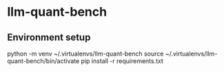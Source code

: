 # llm-quant-bench

## Environment setup
python -m venv ~/.virtualenvs/llm-quant-bench
source ~/.virtualenvs/llm-quant-bench/bin/activate
pip install -r requirements.txt
